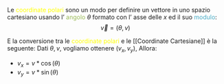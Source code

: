 Le <font color="#ffff00">coordinate polari </font>sono un modo per definire un vettore in uno spazio cartesiano usando l’ <font color="#9bbb59">angolo</font> $\theta$ formato con l’ asse delle $x$ ed il suo <font color="#4bacc6">modulo</font>:
$$\vec{v}=(\theta,v)$$

E la conversione tra le<font color="#ffff00"> coordinate polari </font>e le [[Coordinate Cartesiane]] è la seguente:
Dati $\theta,v$,  vogliamo ottenere $(v_{x},v_{y})$, Allora:
- $v_{x}=v*\cos(\theta)$
- $v_{y}=v*\sin(\theta)$


